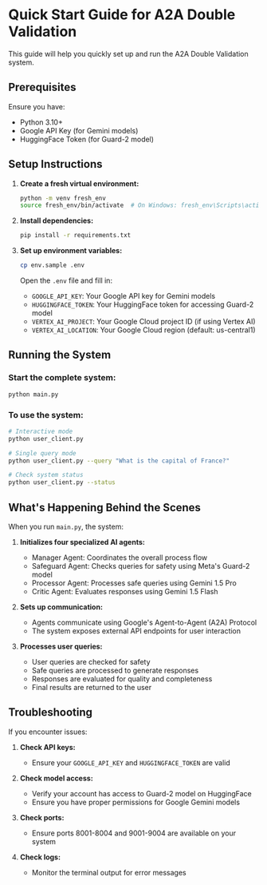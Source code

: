 # Quick Start Guide for A2A Double Validation

This guide will help you quickly set up and run the A2A Double Validation system.

## Prerequisites

Ensure you have:
- Python 3.10+
- Google API Key (for Gemini models)
- HuggingFace Token (for Guard-2 model)

## Setup Instructions

1. **Create a fresh virtual environment:**
   ```bash
   python -m venv fresh_env
   source fresh_env/bin/activate  # On Windows: fresh_env\Scripts\activate
   ```

2. **Install dependencies:**
   ```bash
   pip install -r requirements.txt
   ```

3. **Set up environment variables:**
   ```bash
   cp env.sample .env
   ```
   
   Open the `.env` file and fill in:
   - `GOOGLE_API_KEY`: Your Google API key for Gemini models
   - `HUGGINGFACE_TOKEN`: Your HuggingFace token for accessing Guard-2 model
   - `VERTEX_AI_PROJECT`: Your Google Cloud project ID (if using Vertex AI)
   - `VERTEX_AI_LOCATION`: Your Google Cloud region (default: us-central1)

## Running the System

### Start the complete system:
```bash
python main.py
```

### To use the system:
```bash
# Interactive mode
python user_client.py

# Single query mode
python user_client.py --query "What is the capital of France?"

# Check system status
python user_client.py --status
```

## What's Happening Behind the Scenes

When you run `main.py`, the system:

1. **Initializes four specialized AI agents:**
   - Manager Agent: Coordinates the overall process flow
   - Safeguard Agent: Checks queries for safety using Meta's Guard-2 model
   - Processor Agent: Processes safe queries using Gemini 1.5 Pro
   - Critic Agent: Evaluates responses using Gemini 1.5 Flash

2. **Sets up communication:**
   - Agents communicate using Google's Agent-to-Agent (A2A) Protocol
   - The system exposes external API endpoints for user interaction

3. **Processes user queries:**
   - User queries are checked for safety
   - Safe queries are processed to generate responses
   - Responses are evaluated for quality and completeness
   - Final results are returned to the user

## Troubleshooting

If you encounter issues:

1. **Check API keys:**
   - Ensure your `GOOGLE_API_KEY` and `HUGGINGFACE_TOKEN` are valid

2. **Check model access:**
   - Verify your account has access to Guard-2 model on HuggingFace
   - Ensure you have proper permissions for Google Gemini models

3. **Check ports:**
   - Ensure ports 8001-8004 and 9001-9004 are available on your system

4. **Check logs:**
   - Monitor the terminal output for error messages 